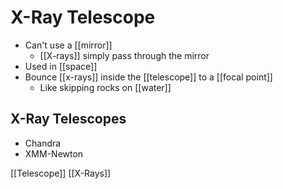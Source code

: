 # X-Ray Telescope

- Can't use a [[mirror]]
  - [[X-rays]] simply pass through the mirror
- Used in [[space]]
- Bounce [[x-rays]] inside the [[telescope]] to a [[focal point]]
  - Like skipping rocks on [[water]]

## X-Ray Telescopes

- Chandra
- XMM-Newton

[[Telescope]] [[X-Rays]]

